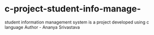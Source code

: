 # c-project-student-info-manage-
student information management system is a project developed using c language
Author - Ananya Srivastava
